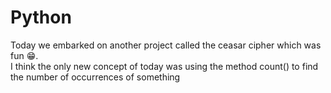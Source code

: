 # Python
Today we embarked on another project called the ceasar cipher which was fun 😁.<br>
I think the only new concept of today was using the method count() to find the number of occurrences of something
